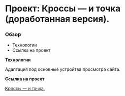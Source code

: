 # Проект: Кроссы — и точка (доработанная версия).

### Обзор
* Технологии
* Ссылка на проект

**Технологии**

Адаптация под основные устройтва просмотра сайта.

**Ссылка на проект**

[Кроссы — и точка.](https://yataknemogy.github.io/boots-dot2/)
